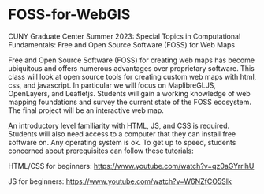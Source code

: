 # FOSS-for-WebGIS
CUNY Graduate Center Summer 2023: Special Topics in Computational Fundamentals: Free and Open Source Software (FOSS) for Web Maps

Free and Open Source Software (FOSS) for creating web maps has become ubiquitous and offers numerous advantages over proprietary software. This class will look at open source tools for creating custom web maps with html, css, and javascript. In particular we will focus on MaplibreGLJS, OpenLayers, and Leafletjs. Students will gain a working knowledge of web mapping foundations and survey the current state of the FOSS ecosystem. The final project will be an interactive web map.

An introductory level familiarity with HTML, JS, and CSS is required. Students will also need access to a computer that they can install free software on. Any operating system is ok. To get up to speed, students concerned about prerequisites can follow these tutorials:

HTML/CSS for beginners: https://www.youtube.com/watch?v=qz0aGYrrlhU

JS for beginners: https://www.youtube.com/watch?v=W6NZfCO5SIk
